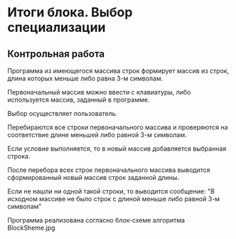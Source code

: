 # Итоги блока. Выбор специализации
## Контрольная работа

Программа из имеющегося массива строк формирует массив из строк, длина которых меньше либо равна 3-м символам.

Первоначальный массив можно ввести с клавиатуры, либо используется массив, заданный в программе.

Выбор осуществляет пользователь.

Перебираются все строки первоначального массива и проверяются на соответствие длине меньшей либо равной 3-м символам.

Если условие выполняется, то в новый массив добавляется выбранная строка.

После перебора всех строк первоначального массива выводится сформированный новый массив строк заданной длины.

Если не нашли ни одной такой строки, то выводится сообщение: "В исходном массиве не было строк с длиной меньше либо равной 3-м символам"

Программа реализована согласно блок-схеме алгоритма BlockSheme.jpg
